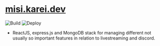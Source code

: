 # [misi.karei.dev](https://misi.karei.dev) 

![Build](https://github.com/kareigu/misi-karei-dev/actions/workflows/build.yml/badge.svg)
![Deploy](https://github.com/kareigu/misi-karei-dev/actions/workflows/deploy.yml/badge.svg)

* ReactJS, express.js and MongoDB stack for managing different not usually so important features in relation to livestreaming and discord.
